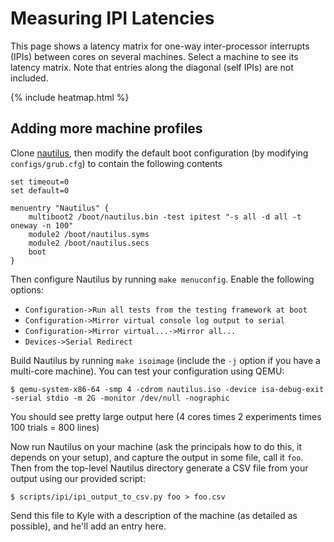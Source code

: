 # Measuring IPI Latencies

This page shows a latency matrix for one-way inter-processor interrupts (IPIs)
between cores on several machines. Select a machine to see its latency matrix.
Note that entries along the diagonal (self IPIs) are not included.

{% include heatmap.html %}

## Adding more machine profiles

Clone [nautilus](https://github.com/hexsa-lab/nautilus), then modify the default boot configuration (by modifying `configs/grub.cfg`) to contain
the following contents

```
set timeout=0
set default=0

menuentry "Nautilus" {
    multiboot2 /boot/nautilus.bin -test ipitest "-s all -d all -t oneway -n 100"
    module2 /boot/nautilus.syms
    module2 /boot/nautilus.secs
    boot
}
```

Then configure Nautilus by running `make menuconfig`. Enable the following options:
- `Configuration->Run all tests from the testing framework at boot`
- `Configuration->Mirror virtual console log output to serial`
- `Configuration->Mirror virtual...->Mirror all...`
- `Devices->Serial Redirect`

Build Nautilus by running `make isoimage` (include the `-j` option if you have a multi-core machine). You can test your configuration
using QEMU:

```
$ qemu-system-x86-64 -smp 4 -cdrom nautilus.iso -device isa-debug-exit -serial stdio -m 2G -monitor /dev/null -nographic
```

You should see pretty large output here (4 cores times 2 experiments times 100 trials = 800 lines)

Now run Nautilus on your machine (ask the principals how to do this, it depends on your setup), and capture the output in some file, call it `foo`.
Then from the top-level Nautilus directory generate a CSV file from your output using our provided script:

```
$ scripts/ipi/ipi_output_to_csv.py foo > foo.csv
```

Send this file to Kyle with a description of the machine (as detailed as possible), and he'll add an entry here.
